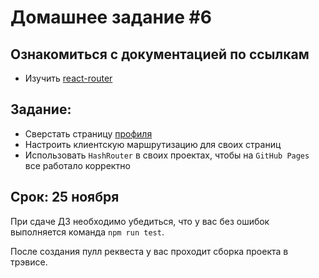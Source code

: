 # Домашнее задание #6

## Ознакомиться с документацией по ссылкам

- Изучить [react-router](https://reacttraining.com/react-router/web/guides/quick-start)

## Задание:

* Сверстать страницу [профиля](https://scene.zeplin.io/project/5b9a4b6aae5aa72171a8e5cf/screen/5b9a4b8053ffee1696085381)
* Настроить клиентскую маршрутизацию для своих страниц
* Использовать `HashRouter` в своих проектах, чтобы на `GitHub Pages` все работало корректно

## Срок: 25 ноября

При сдаче ДЗ необходимо убедиться, что у вас без ошибок выполняется команда `npm run test`.

После создания пулл реквеста у вас проходит сборка проекта в трэвисе.
